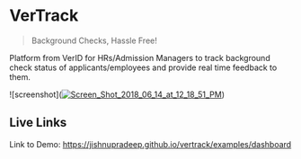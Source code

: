 # VerTrack
> Background Checks, Hassle Free!

Platform from VerID for HRs/Admission Managers to track background check status of applicants/employees and provide real time feedback to them. 

![screenshot](<a href="https://ibb.co/jWV5ed"><img src="https://preview.ibb.co/naxU5J/Screen_Shot_2018_06_14_at_12_18_51_PM.png" alt="Screen_Shot_2018_06_14_at_12_18_51_PM" border="0"></a>)

## Live Links

Link to Demo: https://jishnupradeep.github.io/vertrack/examples/dashboard
